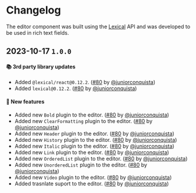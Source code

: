 # Changelog

The editor component was built using the [Lexical](https://lexical.dev) API and was developed to be used in rich text fields.

## 2023-10-17 `1.0.0`

#### 📚 3rd party library updates

- Added `@lexical/react@0.12.2`. ([#80](https://github.com/TiendaNube/nimbus-patterns/pull/80) by [@juniorconquista](https://github.com/juniorconquista))
- Added `lexical@0.12.2`. ([#80](https://github.com/TiendaNube/nimbus-patterns/pull/80) by [@juniorconquista](https://github.com/juniorconquista))

#### 🎉 New features

- Added new `Bold` plugin to the editor. ([#80](https://github.com/TiendaNube/nimbus-patterns/pull/80) by [@juniorconquista](https://github.com/juniorconquista))
- Added new `ClearFormatting` plugin to the editor. ([#80](https://github.com/TiendaNube/nimbus-patterns/pull/80) by [@juniorconquista](https://github.com/juniorconquista))
- Added new `Header` plugin to the editor. ([#80](https://github.com/TiendaNube/nimbus-patterns/pull/80) by [@juniorconquista](https://github.com/juniorconquista))
- Added new `History` plugin to the editor. ([#80](https://github.com/TiendaNube/nimbus-patterns/pull/80) by [@juniorconquista](https://github.com/juniorconquista))
- Added new `Italic` plugin to the editor. ([#80](https://github.com/TiendaNube/nimbus-patterns/pull/80) by [@juniorconquista](https://github.com/juniorconquista))
- Added new `Link` plugin to the editor. ([#80](https://github.com/TiendaNube/nimbus-patterns/pull/80) by [@juniorconquista](https://github.com/juniorconquista))
- Added new `OrderedList` plugin to the editor. ([#80](https://github.com/TiendaNube/nimbus-patterns/pull/80) by [@juniorconquista](https://github.com/juniorconquista))
- Added new `UnorderedList` plugin to the editor. ([#80](https://github.com/TiendaNube/nimbus-patterns/pull/80) by [@juniorconquista](https://github.com/juniorconquista))
- Added new `Video` plugin to the editor. ([#80](https://github.com/TiendaNube/nimbus-patterns/pull/80) by [@juniorconquista](https://github.com/juniorconquista))
- Added trasnlate suport to the editor. ([#80](https://github.com/TiendaNube/nimbus-patterns/pull/80) by [@juniorconquista](https://github.com/juniorconquista))
